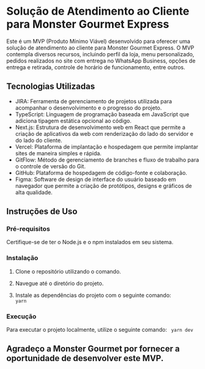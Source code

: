 
# Solução de Atendimento ao Cliente para Monster Gourmet Express

Este é um MVP (Produto Mínimo Viável) desenvolvido para oferecer uma solução de atendimento ao cliente para Monster Gourmet Express. O MVP contempla diversos recursos, incluindo perfil da loja, menu personalizado, pedidos realizados no site com entrega no WhatsApp Business, opções de entrega e retirada, controle de horário de funcionamento, entre outros.

## Tecnologias Utilizadas

- JIRA: Ferramenta de gerenciamento de projetos utilizada para acompanhar o desenvolvimento e o progresso do projeto.
- TypeScript: Linguagem de programação baseada em JavaScript que adiciona tipagem estática opcional ao código.
- Next.js: Estrutura de desenvolvimento web em React que permite a criação de aplicativos da web com renderização do lado do servidor e do lado do cliente.
- Vercel: Plataforma de implantação e hospedagem que permite implantar sites de maneira simples e rápida.
- GitFlow: Método de gerenciamento de branches e fluxo de trabalho para o controle de versão do Git.
- GitHub: Plataforma de hospedagem de código-fonte e colaboração.
- Figma: Software de design de interface do usuário baseado em navegador que permite a criação de protótipos, designs e gráficos de alta qualidade.

## Instruções de Uso

### Pré-requisitos
Certifique-se de ter o Node.js e o npm instalados em seu sistema.

### Instalação
1. Clone o repositório utilizando o comando.

2. Navegue até o diretório do projeto.

3. Instale as dependências do projeto com o seguinte comando:
<code> yarn </code>

### Execução
Para executar o projeto localmente, utilize o seguinte comando:
<code> yarn dev </code>


<h2>Agradeço a Monster Gourmet por fornecer a oportunidade de desenvolver este MVP.</h2>

